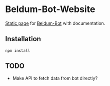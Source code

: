 # Beldum-Bot-Website
[Static page](https://tony120914.github.io/beldum-bot-site/) for [Beldum-Bot](https://github.com/Tony120914/Beldum-Bot) with documentation.

## Installation
`npm install`

## TODO
* Make API to fetch data from bot directly?
